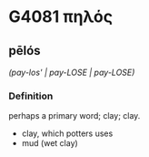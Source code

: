 # G4081 πηλός

## pēlós

_(pay-los' | pay-LOSE | pay-LOSE)_

### Definition

perhaps a primary word; clay; clay.

- clay, which potters uses
- mud (wet clay)

